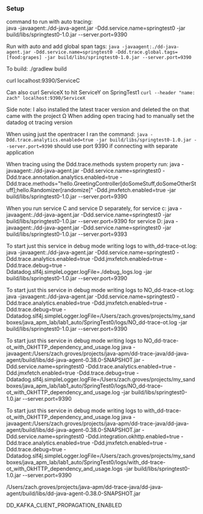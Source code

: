 ### Setup




command to run with auto tracing:  
java -javaagent:./dd-java-agent.jar -Ddd.service.name=springtest0 -jar build/libs/springtest0-1.0.jar --server.port=9390


Run with auto and add global span tags: `java -javaagent:./dd-java-agent.jar -Ddd.service.name=springtest0 -Ddd.trace.global.tags=[food:grapes] -jar build/libs/springtest0-1.0.jar --server.port=9390`

To build:
./gradlew build


curl localhost:9390/ServiceC



Can also curl ServiceX to hit ServiceY on SpringTest1 `curl --header "name: zach" localhost:9390/ServiceX`

Side note: I also installed the latest tracer version and deleted the on that came with the project
Ω
When adding open tracing had to manually set the datadog ot tracing version

When using just the opentracer I ran the command: `java -Ddd.trace.analytics.enabled=true -jar build/libs/springtest0-1.0.jar --server.port=9390` should use port 9390 if connecting with separate application

When tracing using the Ddd.trace.methods system property run: 
java -javaagent:./dd-java-agent.jar -Ddd.service.name=springtest0 -Ddd.trace.annotation.analytics.enabled=true -Ddd.trace.methods="hello.GreetingController[doSomeStuff,doSomeOtherStuff];hello.Randomizer[randomize]"  -Ddd.jmxfetch.enabled=true  -jar build/libs/springtest0-1.0.jar --server.port=9390


When you run service C and service D separately, for service c: java -javaagent:./dd-java-agent.jar -Ddd.service.name=springtest0 -jar build/libs/springtest0-1.0.jar --server.port=9390
for service D: java -javaagent:./dd-java-agent.jar -Ddd.service.name=springtest0 -jar build/libs/springtest0-1.0.jar --server.port=9393


To start just this service in debug mode writing logs to with_dd-trace-ot.log: 
java -javaagent:./dd-java-agent.jar -Ddd.service.name=springtest0 -Ddd.trace.analytics.enabled=true -Ddd.jmxfetch.enabled=true -Ddd.trace.debug=true -Ddatadog.slf4j.simpleLogger.logFile=./debug_logs.log -jar build/libs/springtest0-1.0.jar --server.port=9390


To start just this service in debug mode writing logs to NO_dd-trace-ot.log: 
java -javaagent:./dd-java-agent.jar -Ddd.service.name=springtest0 -Ddd.trace.analytics.enabled=true -Ddd.jmxfetch.enabled=true -Ddd.trace.debug=true -Ddatadog.slf4j.simpleLogger.logFile=/Users/zach.groves/projects/my_sandboxes/java_apm_lab/lab1_auto/SpringTest0/logs/NO_dd-trace-ot.log -jar build/libs/springtest0-1.0.jar --server.port=9390

To start just this service in debug mode writing logs to NO_dd-trace-ot_with_OkHTTP_dependency_and_usage.log
java -javaagent:/Users/zach.groves/projects/java-apm/dd-trace-java/dd-java-agent/build/libs/dd-java-agent-0.38.0-SNAPSHOT.jar -Ddd.service.name=springtest0 -Ddd.trace.analytics.enabled=true -Ddd.jmxfetch.enabled=true -Ddd.trace.debug=true -Ddatadog.slf4j.simpleLogger.logFile=/Users/zach.groves/projects/my_sandboxes/java_apm_lab/lab1_auto/SpringTest0/logs/NO_dd-trace-ot_with_OkHTTP_dependency_and_usage.log -jar build/libs/springtest0-1.0.jar --server.port=9390


To start just this service in debug mode writing logs to with_dd-trace-ot_with_OkHTTP_dependency_and_usage.log
java -javaagent:/Users/zach.groves/projects/java-apm/dd-trace-java/dd-java-agent/build/libs/dd-java-agent-0.38.0-SNAPSHOT.jar -Ddd.service.name=springtest0 -Ddd.integration.okhttp.enabled=true -Ddd.trace.analytics.enabled=true -Ddd.jmxfetch.enabled=true -Ddd.trace.debug=true -Ddatadog.slf4j.simpleLogger.logFile=/Users/zach.groves/projects/my_sandboxes/java_apm_lab/lab1_auto/SpringTest0/logs/with_dd-trace-ot_with_OkHTTP_dependency_and_usage.logs -jar build/libs/springtest0-1.0.jar --server.port=9390

/Users/zach.groves/projects/java-apm/dd-trace-java/dd-java-agent/build/libs/dd-java-agent-0.38.0-SNAPSHOT.jar

DD_KAFKA_CLIENT_PROPAGATION_ENABLED